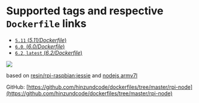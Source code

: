 # Supported tags and respective `Dockerfile` links

-  [`5.11` (*5.11/Dockerfile*)](https://github.com/hinzundcode/dockerfiles/blob/master/rpi-node/5.11/Dockerfile)
-  [`6.0`, (*6.0/Dockerfile*)](https://github.com/hinzundcode/dockerfiles/blob/master/rpi-node/6.0/Dockerfile)
-  [`6.2`, `latest` (*6.2/Dockerfile*)](https://github.com/hinzundcode/dockerfiles/blob/master/rpi-node/6.2/Dockerfile)

[![](https://badge.imagelayers.io/hinzundcode/rpi-node:latest.svg)](https://imagelayers.io/?images=hinzundcode/rpi-node:5.11,hinzundcode/rpi-node:6.0,hinzundcode/rpi-node:6.2)

based on [resin/rpi-raspbian:jessie](https://hub.docker.com/r/resin/rpi-raspbian/) and [nodejs armv7l](https://nodejs.org/en/download/current/)

GitHub: [https://github.com/hinzundcode/dockerfiles/tree/master/rpi-node](https://github.com/hinzundcode/dockerfiles/tree/master/rpi-node)
